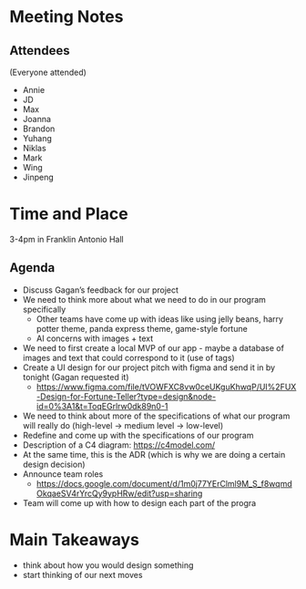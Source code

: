 # Meeting Notes
## Attendees
(Everyone attended)
- Annie
- JD
- Max
- Joanna
- Brandon
- Yuhang
- Niklas
- Mark
- Wing
- Jinpeng

# Time and Place
3-4pm in Franklin Antonio Hall

## Agenda
- Discuss Gagan’s feedback for our project
- We need to think more about what we need to do in our program specifically
  - Other teams have come up with ideas like using jelly beans, harry potter theme, panda express theme, game-style fortune
  - AI concerns with images + text
- We need to first create a local MVP of our app - maybe a database of images and text that could correspond to it (use of tags)
- Create a UI design for our project pitch with figma and send it in by tonight (Gagan requested it)
  - https://www.figma.com/file/tVOWFXC8vw0ceUKguKhwqP/UI%2FUX-Design-for-Fortune-Teller?type=design&node-id=0%3A1&t=ToqEGrlrw0dk89n0-1 
- We need to think about more of the specifications of what our program will really do (high-level -> medium level -> low-level)
- Redefine and come up with the specifications of our program 
- Description of a C4 diagram: https://c4model.com/ 
- At the same time, this is the ADR (which is why we are doing a certain design decision)
- Announce team roles
  - https://docs.google.com/document/d/1m0j77YErClml9M_S_f8wqmdOkqaeSV4rYrcQy9ypHRw/edit?usp=sharing 
- Team will come up with how to design each part of the progra



# Main Takeaways
- think about how you would design something
- start thinking of our next moves
